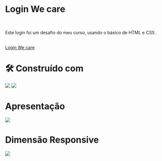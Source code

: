 <h1> Login  We care </h1>
  <br>
<p>Este login foi um desafio do meu curso, usando o básico de HTML e CSS .</p>
<br>
<a href="https://pabloveloso28.github.io/longin-WeCare"/> Login  We care</a>
<h1>🛠️ Construído com</h1>
<img src="https://camo.githubusercontent.com/d63d473e728e20a286d22bb2226a7bf45a2b9ac6c72c59c0e61e9730bfe4168c/68747470733a2f2f696d672e736869656c64732e696f2f62616467652f48544d4c352d4533344632363f7374796c653d666f722d7468652d6261646765266c6f676f3d68746d6c35266c6f676f436f6c6f723d7768697465"/>
<img src="https://camo.githubusercontent.com/3a0f693cfa032ea4404e8e02d485599bd0d192282b921026e89d271aaa3d7565/68747470733a2f2f696d672e736869656c64732e696f2f62616467652f435353332d3135373242363f7374796c653d666f722d7468652d6261646765266c6f676f3d63737333266c6f676f436f6c6f723d7768697465"/>
<br>
<h1>Apresentação</h1>
<img src="https://user-images.githubusercontent.com/115845648/224996315-69f99ac5-dae7-4a65-91a6-abf560d17987.png">
<br>
<h1>Dimensão Responsive </h1>
<img src="https://user-images.githubusercontent.com/115845648/225005087-e9b22fcb-261d-4fde-948f-11d0c5c1365e.png">


